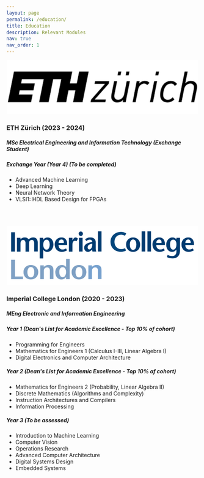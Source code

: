 ```yaml
---
layout: page
permalink: /education/
title: Education
description: Relevant Modules
nav: true
nav_order: 1
---
```


<p style="text-align: center"><img src="../assets/img/eth.png"></p>

### ETH Zürich (2023 - 2024)

##### *MSc Electrical Engineering and Information Technology (Exchange Student)*  

##### Exchange Year (Year 4) (To be completed)
- Advanced Machine Learning
- Deep Learning
- Neural Network Theory
- VLSI1: HDL Based Design for FPGAs  
  
<br/><br/>

<p style="text-align: center"><img src="../assets/img/imperial.png"></p>

### Imperial College London (2020 - 2023)

##### *MEng Electronic and Information Engineering*  

##### Year 1 (Dean's List for Academic Excellence - Top 10% of cohort)
- Programming for Engineers
- Mathematics for Engineers 1 (Calculus I-III, Linear Algebra I)
- Digital Electronics and Computer Architecture

##### Year 2 (Dean's List for Academic Excellence - Top 10% of cohort)
- Mathematics for Engineers 2 (Probability, Linear Algebra II)
- Discrete Mathematics (Algorithms and Complexity)
- Instruction Architectures and Compilers
- Information Processing

##### Year 3 (To be assessed)
- Introduction to Machine Learning
- Computer Vision
- Operations Research
- Advanced Computer Architecture
- Digital Systems Design
- Embedded Systems
